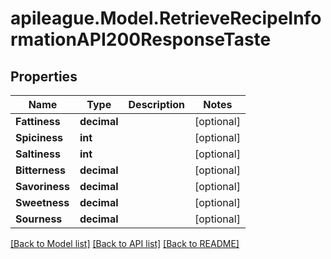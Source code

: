 # apileague.Model.RetrieveRecipeInformationAPI200ResponseTaste

## Properties

Name | Type | Description | Notes
------------ | ------------- | ------------- | -------------
**Fattiness** | **decimal** |  | [optional] 
**Spiciness** | **int** |  | [optional] 
**Saltiness** | **int** |  | [optional] 
**Bitterness** | **decimal** |  | [optional] 
**Savoriness** | **decimal** |  | [optional] 
**Sweetness** | **decimal** |  | [optional] 
**Sourness** | **decimal** |  | [optional] 

[[Back to Model list]](../README.md#documentation-for-models) [[Back to API list]](../README.md#documentation-for-api-endpoints) [[Back to README]](../README.md)


